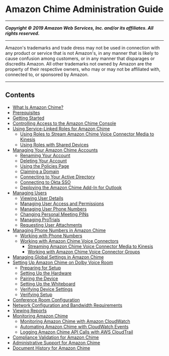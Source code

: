 # Amazon Chime Administration Guide

-----
*****Copyright &copy; 2019 Amazon Web Services, Inc. and/or its affiliates. All rights reserved.*****

-----
Amazon's trademarks and trade dress may not be used in 
     connection with any product or service that is not Amazon's, 
     in any manner that is likely to cause confusion among customers, 
     or in any manner that disparages or discredits Amazon. All other 
     trademarks not owned by Amazon are the property of their respective
     owners, who may or may not be affiliated with, connected to, or 
     sponsored by Amazon.

-----
## Contents
+ [What Is Amazon Chime?](what-is-chime.md)
+ [Prerequisites](prereqs.md)
+ [Getting Started](getting-started.md)
+ [Controlling Access to the Amazon Chime Console](control-access.md)
+ [Using Service-Linked Roles for Amazon Chime](using-service-linked-roles.md)
   + [Using Roles to Stream Amazon Chime Voice Connector Media to Kinesis](using-service-linked-roles-stream.md)
   + [Using Roles with Shared Devices](using-service-linked-roles-a4b.md)
+ [Managing Your Amazon Chime Accounts](manage-chime-account.md)
   + [Renaming Your Account](rename-account.md)
   + [Deleting Your Account](enterprise-account.md)
   + [Using the Policies Page](policies.md)
   + [Claiming a Domain](claim-domain.md)
   + [Connecting to Your Active Directory](active_directory.md)
   + [Connecting to Okta SSO](okta_sso.md)
   + [Deploying the Amazon Chime Add-In for Outlook](deploy-addin.md)
+ [Managing Users](manage-users.md)
   + [Viewing User Details](user-details.md)
   + [Managing User Access and Permissions](manage-access.md)
   + [Managing User Phone Numbers](user-phone.md)
   + [Changing Personal Meeting PINs](change-PINs.md)
   + [Managing ProTrials](manage-protrials.md)
   + [Requesting User Attachments](request-attachments.md)
+ [Managing Phone Numbers in Amazon Chime](manage-phone.md)
   + [Working with Phone Numbers](phone-numbers.md)
   + [Working with Amazon Chime Voice Connectors](voice-connectors.md)
      + [Streaming Amazon Chime Voice Connector Media to Kinesis](start-kinesis-vc.md)
      + [Working with Amazon Chime Voice Connector Groups](voice-connector-groups.md)
+ [Managing Global Settings in Amazon Chime](manage-global.md)
+ [Setting Up Amazon Chime on Dolby Voice Room](setup-dolby.md)
   + [Preparing for Setup](prepare-setup.md)
   + [Setting Up the Hardware](setup-hardware.md)
   + [Pairing the Device](pair-device.md)
   + [Setting Up the Whiteboard](setup-whiteboard.md)
   + [Verifying Device Settings](device-settings.md)
   + [Verifying Setup](verify-setup.md)
+ [Conference Room Configuration](configure-rooms.md)
+ [Network Configuration and Bandwidth Requirements](network-config.md)
+ [Viewing Reports](view-reports.md)
+ [Monitoring Amazon Chime](monitoring-overview.md)
   + [Monitoring Amazon Chime with Amazon CloudWatch](monitoring-cloudwatch.md)
   + [Automating Amazon Chime with CloudWatch Events](automating-chime-with-cloudwatch-events.md)
   + [Logging Amazon Chime API Calls with AWS CloudTrail](cloudtrail.md)
+ [Compliance Validation for Amazon Chime](compliance.md)
+ [Administrative Support for Amazon Chime](chime-getting-admin-support.md)
+ [Document History for Amazon Chime](doc-history.md)